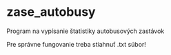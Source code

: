 # zase_autobusy
Program na vypísanie štatistiky autobusových zastávok

Pre správne fungovanie treba stiahnuť .txt súbor!
